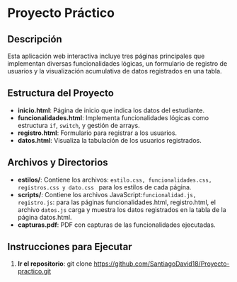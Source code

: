 # Proyecto Práctico

## Descripción
Esta aplicación web interactiva incluye tres páginas principales que implementan diversas funcionalidades lógicas, un formulario de registro de usuarios y la visualización acumulativa de datos registrados en una tabla.

## Estructura del Proyecto
- **inicio.html**: Página de inicio que indica los datos del estudiante.
- **funcionalidades.html**: Implementa funcionalidades lógicas como estructura `if`, `switch`, y gestión de arrays.
- **registro.html**: Formulario para registrar a los usuarios.
- **datos.html**: Visualiza la tabulación de los usuarios registrados.

## Archivos y Directorios
- **estilos/**: Contiene los archivos: `estilo.css, funcionalidades.css, registros.css y dato.css ` para los estilos de cada página.
- **scripts/**: Contiene los archivos JavaScript:`funcionalidad.js, registro.js`: para las páginas funcionalidades.html, registro.html, el archivo `datos.js` carga y muestra los datos registrados en la tabla de la página datos.html.
- **capturas.pdf**: PDF con capturas de las funcionalidades ejecutadas.

## Instrucciones para Ejecutar
1. **Ir el repositorio**:
   git clone https://github.com/SantiagoDavid18/Proyecto-practico.git